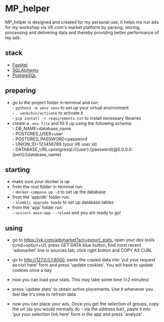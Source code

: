 # MP_helper

MP_helper is designed and created for my personal use, it helps me run ads for my workshop via VK.com's market platform by parsing, storing, processing and delivering data and thereby providing better performance of my ads.  

## stack
- [FastApi]  
- [SQLAlchemy]  
- [PostgreSQL]  

## preparing
- go to the project folder in terminal and run:  
        - `python3 -m venv venv` to set up your virtual environment  
        - `. venb/bin/activate` to activate it  
        - `pip install -r requirements.txt` to install necessary libraries  
- create a `.env file` and fill it up using the following schema:  
        - DB_NAME=database_name  
        - POSTGRES_USER=user  
        - POSTGRES_PASSWORD=password  
        - UNION_ID=123456789 (your VK user id)  
        - DATABASE_URL=postgresql://{user}:{password}@0.0.0.0:{port}/{database_name}  


## starting
- make sure your docker is up  
- from the root folder in terminal run:  
        - `docker-compose up -d` to set up the database  
- from the 'app/db' folder run:  
        - `alembic upgrade heads` to set up database tables  
- from the 'app' folder run:  
        - `uvicorn main:app --reload` and you are ready to go!  

## using
- go to https://vk.com/adsmarket?act=export_stats, open your dev tools (cmd+option+U), press GET DATA blue button, find most recent 'adsmarket' line in sources tab, click right button and COPY AS CURL  
- go to http://127.0.0.1:8000, paste the copied data into 'put your request as curl here' form and press 'update cookies'. You will have to update cookies once a day  
- now you can load your stats. This may take some time (±2 minutes)  
- press 'update stats' to obtain active placements. Use it whenever you feel like it's time to refresh data  
- now you can place your ads. Once you get the selection of groups, copy the url (as you would normally do - via the address bar), paste it into 'put your selection link here' form in the app and press 'analyze'  

   [FastApi]: <https://fastapi.tiangolo.com/>
   [SQLAlchemy]: <https://www.sqlalchemy.org/>
   [PostgreSQL]: <https://www.postgresql.org/>
